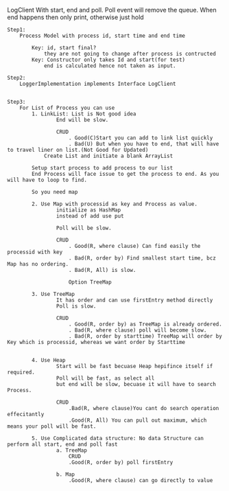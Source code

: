 LogClient
	With start, end and poll.
	Poll event will remove the queue.
	When end happens then only print, otherwise just hold
	
	Step1:
		Process Model with process id, start time and end time
		
			Key: id, start final? 
				they are not going to change after process is contructed
			Key: Constructor only takes Id and start(for test)
				end is calculated hence not taken as input.
				
	Step2: 
		LoggerImplementation implements Interface LogClient
		
	
	Step3:
		For List of Process you can use
			1. LinkList: List is Not good idea
					End will be slow.
					
					CRUD
						. Good(C)Start you can add to link list quickly
						. Bad(U) But when you have to end, that will have to travel liner on list.(Not Good for Updated)
				Create List and initiate a blank ArrayList
		
			Setup start process to add process to our list
			End Process will face issue to get the process to end. As you will have to loop to find.
			
			So you need map
			
			2. Use Map with processid as key and Process as value.
					initialize as HashMap
					instead of add use put
					
					Poll will be slow.
					
					CRUD
						. Good(R, where clause) Can find easily the processid with key
						. Bad(R, order by) Find smallest start time, bcz Map has no ordering.
						. Bad(R, All) is slow.
						
						Option TreeMap
						
			3. Use TreeMap
					It has order and can use firstEntry method directly
					Poll is slow.
					
					CRUD
						. Good(R, order by) as TreeMap is already ordered.
						. Bad(R, where clause) poll will become slow.
						. Bad(R, order by starttime) TreeMap will order by Key which is processid, whereas we want order by Starttime
						
						
			4. Use Heap
					Start will be fast becuase Heap hepifince itself if required.
					Poll will be fast, as select all
					but end will be slow, becuase it will have to search Process.
					
					CRUD
						.Bad(R, where clause)You cant do search operation effecitantly
						.Good(R, All) You can pull out maximum, which means your poll will be fast.
						
			5. Use Complicated data structure: No data Structure can perform all start, end and poll fast
					a. TreeMap
						CRUD
						.Good(R, order by) poll firstEntry
						
					b. Map
						.Good(R, where clause) can go directly to value
						
						
						
				
			
			

				
